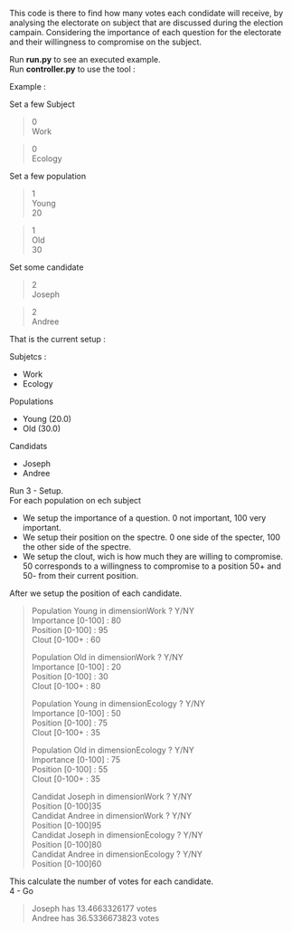 This code is there to find how many votes each condidate will receive, by analysing the electorate on subject that are discussed during the election campain. Considering the importance of each question for the electorate and their willingness to compromise on the subject.
  
Run **run.py** to see an executed example.  
Run **controller.py** to use the tool :  
  
Example :   
  
Set a few Subject  
> 0  
> Work  
  
> 0  
> Ecology  
  
Set a few population  
> 1  
> Young  
> 20  
  
> 1  
> Old  
> 30  
  
Set some candidate  
> 2  
> Joseph  
  
> 2  
> Andree  
  
That is the current setup :   
  
Subjetcs :  
- Work  
- Ecology  
  
Populations  
- Young (20.0)  
- Old (30.0)  
  
Candidats  
- Joseph  
- Andree  
  
Run 3 - Setup.  
For each population on ech subject  
- We setup the importance of a question. 0 not important, 100 very important.  
- We setup their position on the spectre. 0 one side of the specter, 100 the other side of the spectre.  
- We setup the clout, wich is how much they are willing to compromise. 50 corresponds to a willingness to compromise to a position 50+ and 50- from their current position.  
  
After we setup the position of each candidate.  
  
> Population Young in dimensionWork ? Y/NY  
> Importance [0-100] : 80  
> Position [0-100] : 95  
> Clout [0-100+ : 60  
>   
> Population Old in dimensionWork ? Y/NY  
> Importance [0-100] : 20  
> Position [0-100] : 30  
> Clout [0-100+ : 80  
>   
> Population Young in dimensionEcology ? Y/NY  
> Importance [0-100] : 50  
> Position [0-100] : 75  
> Clout [0-100+ : 35  
>   
> Population Old in dimensionEcology ? Y/NY  
> Importance [0-100] : 75  
> Position [0-100] : 55  
> Clout [0-100+ : 35  
>   
> Candidat Joseph in dimensionWork ? Y/NY  
> Position [0-100]35  
> Candidat Andree in dimensionWork ? Y/NY   
> Position [0-100]95  
> Candidat Joseph in dimensionEcology ? Y/NY  
> Position [0-100]80   
> Candidat Andree in dimensionEcology ? Y/NY  
> Position [0-100]60  
  
This calculate the number of votes for each candidate.  
4 - Go  
  
> Joseph has 13.4663326177 votes  
> Andree has 36.5336673823 votes  